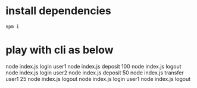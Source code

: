 # install dependencies
`npm i`

# play with cli as below
node index.js login user1
node index.js deposit 100
node index.js logout
node index.js login user2
node index.js deposit 50
node index.js transfer user1 25
node index.js logout
node index.js login user1
node index.js logout

